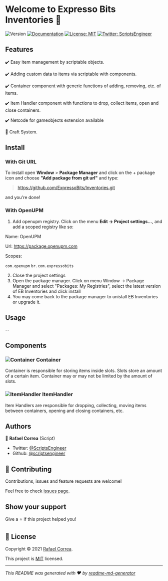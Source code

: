 # Welcome to Expresso Bits Inventories 👋
![Version](https://img.shields.io/badge/version-0.8.0-blue.svg?cacheSeconds=2592000)
[![Documentation](https://img.shields.io/badge/documentation-yes-brightgreen.svg)](todo-doc)
[![License: MIT](https://img.shields.io/badge/License-MIT-yellow.svg)](MIT)
[![Twitter: ScriptsEngineer](https://img.shields.io/twitter/follow/ScriptsEngineer.svg?style=social)](https://twitter.com/ScriptsEngineer)

## Features

✔️ Easy item management by scriptable objects.

✔️ Adding custom data to items via scriptable with components.

✔️ Container component with generic functions of adding, removing, etc. of items.

✔️ Item Handler component with functions to drop, collect items, open and close containers.

✔️ Netcode for gameobjects extension available

🔨 Craft System.


## Install

### With Git URL
To install open <b>Window</b> > <b>Package Manager</b> and click on the + package icon and choose <b>"Add package from git url"</b> and type:

> https://github.com/ExpressoBits/Inventories.git

and you're done!

### With OpenUPM
1. Add openupm registry. Click on the menu <b>Edit -> Project settings...</b>, and add a scoped registry like so:

Name: OpenUPM

Url: https://package.openupm.com

Scopes:

```com.openupm```
```br.com.expressobits```


2. Close the project settings
3. Open the package manager. Click on menu Window -> Package Manager and select "Packages: My Registries", select the latest version of EB Inventories and click install
4. You may come back to the package manager to unistall EB Inventories or upgrade it.

## Usage
--

## Components

### ![Container](https://raw.githubusercontent.com/ExpressoBits/Inventories/master/Editor/Textures/container.png) Container

Container is responsible for storing items inside slots. Slots store an amount of a certain item. Container may or may not be limited by the amount of slots.

### ![ItemHandler](https://raw.githubusercontent.com/ExpressoBits/Inventories/master/Editor/Textures/ItemHandler.png) ItemHandler

Item Handlers are responsible for dropping, collecting, moving items between containers, opening and closing containers, etc.

## Authors

👤 **Rafael Correa**
(Script)
* Twitter: [@ScriptsEngineer](https://twitter.com/ScriptsEngineer)
* Github: [@scriptsengineer](https://github.com/scriptsengineer)


## 🤝 Contributing

Contributions, issues and feature requests are welcome!

Feel free to check [issues page](https://github.com/ExpressoBits/Inventories/issues).

## Show your support

Give a ⭐️ if this project helped you!


## 📝 License

Copyright © 2021 [Rafael Correa](https://github.com/scriptsengineer).

This project is [MIT](MIT) licensed.

***
_This README was generated with ❤️ by [readme-md-generator](https://github.com/kefranabg/readme-md-generator)_